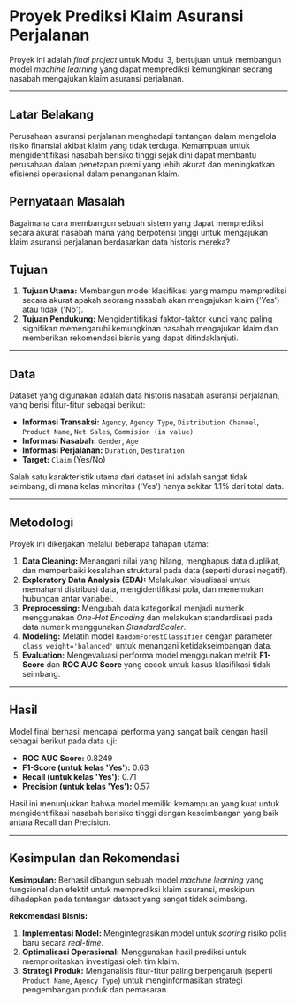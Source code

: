 # Proyek Prediksi Klaim Asuransi Perjalanan

Proyek ini adalah *final project* untuk Modul 3, bertujuan untuk membangun model *machine learning* yang dapat memprediksi kemungkinan seorang nasabah mengajukan klaim asuransi perjalanan.

---

## Latar Belakang

Perusahaan asuransi perjalanan menghadapi tantangan dalam mengelola risiko finansial akibat klaim yang tidak terduga. Kemampuan untuk mengidentifikasi nasabah berisiko tinggi sejak dini dapat membantu perusahaan dalam penetapan premi yang lebih akurat dan meningkatkan efisiensi operasional dalam penanganan klaim.

## Pernyataan Masalah

Bagaimana cara membangun sebuah sistem yang dapat memprediksi secara akurat nasabah mana yang berpotensi tinggi untuk mengajukan klaim asuransi perjalanan berdasarkan data historis mereka?

## Tujuan

1.  **Tujuan Utama:** Membangun model klasifikasi yang mampu memprediksi secara akurat apakah seorang nasabah akan mengajukan klaim ('Yes') atau tidak ('No').
2.  **Tujuan Pendukung:** Mengidentifikasi faktor-faktor kunci yang paling signifikan memengaruhi kemungkinan nasabah mengajukan klaim dan memberikan rekomendasi bisnis yang dapat ditindaklanjuti.

---

## Data

Dataset yang digunakan adalah data historis nasabah asuransi perjalanan, yang berisi fitur-fitur sebagai berikut:
* **Informasi Transaksi:** `Agency`, `Agency Type`, `Distribution Channel`, `Product Name`, `Net Sales`, `Commision (in value)`
* **Informasi Nasabah:** `Gender`, `Age`
* **Informasi Perjalanan:** `Duration`, `Destination`
* **Target:** `Claim` (Yes/No)

Salah satu karakteristik utama dari dataset ini adalah sangat tidak seimbang, di mana kelas minoritas ('Yes') hanya sekitar 1.1% dari total data.

---

## Metodologi

Proyek ini dikerjakan melalui beberapa tahapan utama:
1.  **Data Cleaning:** Menangani nilai yang hilang, menghapus data duplikat, dan memperbaiki kesalahan struktural pada data (seperti durasi negatif).
2.  **Exploratory Data Analysis (EDA):** Melakukan visualisasi untuk memahami distribusi data, mengidentifikasi pola, dan menemukan hubungan antar variabel.
3.  **Preprocessing:** Mengubah data kategorikal menjadi numerik menggunakan *One-Hot Encoding* dan melakukan standardisasi pada data numerik menggunakan *StandardScaler*.
4.  **Modeling:** Melatih model `RandomForestClassifier` dengan parameter `class_weight='balanced'` untuk menangani ketidakseimbangan data.
5.  **Evaluation:** Mengevaluasi performa model menggunakan metrik **F1-Score** dan **ROC AUC Score** yang cocok untuk kasus klasifikasi tidak seimbang.

---

## Hasil

Model final berhasil mencapai performa yang sangat baik dengan hasil sebagai berikut pada data uji:
* **ROC AUC Score:** 0.8249
* **F1-Score (untuk kelas 'Yes'):** 0.63
* **Recall (untuk kelas 'Yes'):** 0.71
* **Precision (untuk kelas 'Yes'):** 0.57

Hasil ini menunjukkan bahwa model memiliki kemampuan yang kuat untuk mengidentifikasi nasabah berisiko tinggi dengan keseimbangan yang baik antara Recall dan Precision.

---

## Kesimpulan dan Rekomendasi

**Kesimpulan:** Berhasil dibangun sebuah model *machine learning* yang fungsional dan efektif untuk memprediksi klaim asuransi, meskipun dihadapkan pada tantangan dataset yang sangat tidak seimbang.

**Rekomendasi Bisnis:**
1.  **Implementasi Model:** Mengintegrasikan model untuk *scoring* risiko polis baru secara *real-time*.
2.  **Optimalisasi Operasional:** Menggunakan hasil prediksi untuk memprioritaskan investigasi oleh tim klaim.
3.  **Strategi Produk:** Menganalisis fitur-fitur paling berpengaruh (seperti `Product Name`, `Agency Type`) untuk menginformasikan strategi pengembangan produk dan pemasaran.
